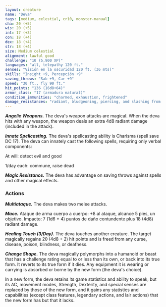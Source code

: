 ```yaml
---
layout: creature
name: "Deva"
tags: [medium, celestial, cr10, monster-manual]
cha: 20 (+5)
wis: 20 (+5)
int: 17 (+3)
con: 18 (+4)
dex: 18 (+4)
str: 18 (+4)
size: Medium celestial
alignment: lawful good
challenge: "10 (5,900 XP)"
languages: "all, telepathy 120 ft."
senses: "Visión en la oscuridad 120 ft. (36 mts)"
skills: "Insight +9, Percepción +9"
saving_throws: "Sab +9, Car +9"
speed: "30 ft., fly 90 ft."
hit_points: "136 (16d8+64)"
armor_class: "17 (armadura natural)"
condition_immunities: "charmed, exhaustion, frightened"
damage_resistances: "radiant, bludgeoning, piercing, and slashing from nonmagical weapons"
---
```


***Angelic Weapons.*** The deva's weapon attacks are magical. When the deva hits with any weapon, the weapon deals an extra 4d8 radiant damage (included in the attack).

***Innate Spellcasting.*** The deva's spellcasting ability is Charisma (spell save DC 17). The deva can innately cast the following spells, requiring only verbal components:

At will: detect evil and good

1/day each: commune, raise dead

***Magic Resistance.*** The deva has advantage on saving throws against spells and other magical effects.

### Actions

***Multiataque.*** The deva makes two melee attacks.

***Mace.*** Ataque de arma cuerpo a cuerpo: +8 al ataque, alcance 5 pies, un objetivo. Impacto: 7 (1d6 + 4) puntos de daño contundente plus 18 (4d8) radiant damage.

***Healing Touch (3/Day).*** The deva touches another creature. The target magically regains 20 (4d8 + 2) hit points and is freed from any curse, disease, poison, blindness, or deafness.

***Change Shape.*** The deva magically polymorphs into a humanoid or beast that has a challenge rating equal to or less than its own, or back into its true form. It reverts to its true form if it dies. Any equipment it is wearing or carrying is absorbed or borne by the new form (the deva's choice).

In a new form, the deva retains its game statistics and ability to speak, but its AC, movement modes, Strength, Dexterity, and special senses are replaced by those of the new form, and it gains any statistics and capabilities (except class features, legendary actions, and lair actions) that the new form has but that it lacks.